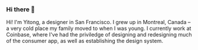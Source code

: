 ### Hi there 👋
Hi! I'm Yitong, a designer in San Francisco. I grew up in Montreal, Canada – a very cold place my family moved to when I was young. I currently work at Coinbase, where I've had the priviledge of designing and redesigning much of the consumer app, as well as establishing the design system.

<!--
**yitongzhang/yitongzhang** is a ✨ _special_ ✨ repository because its `README.md` (this file) appears on your GitHub profile.
